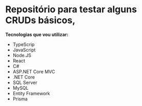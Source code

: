 # Repositório para testar alguns CRUDs básicos,

**Tecnologias que vou utilizar:**

- TypeScrip
- JavaScript
- Node.JS
- React
- C#
- ASP.NET Core MVC
- .NET Core
- SQL Server
- MySQL
- Entity Framework
- Prisma
